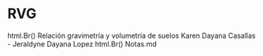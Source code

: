 # RVG
html.Br()
Relación gravimetría y volumetría de suelos
Karen Dayana Casallas - Jeraldyne Dayana Lopez
html.Br()
Notas.md

